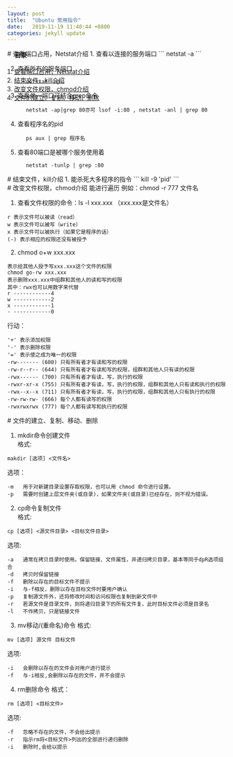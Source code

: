 ```yaml
---
layout: post
title:  "Ubuntu 常用指令"
date:   2019-11-19 11:40:44 +0800
categories: jekyll update
---
```


<div style="z-index:999;display: block; position: fixed; left: 220px; top: 150px;">
  <div class="content">
  <div><h4 style="margin-left:25px">目录</h4></div>
  <ol>
  <li>
  <a href="#a1">查看端口占用，Netstat介绍</a><br/>
  </li>
  <li>
  <a href="#a2">结束文件，kill介绍</a><br/>
  </li>
  <li>
  <a href="#a3">改变文件权限，chmod介绍</a><br/>
  </li>
  <li>
  <a href="#a4">文件的建立、复制、移动、删除</a><br/>
  </li>
  </ol>
  </div>
</div>

<div id="a1"></div>
# 查看端口占用，Netstat介绍    
 1. 查看以连接的服务端口  
```
       netstat -a  
```

 2. 查看所有的服务端口  
```
      netstat -ap  
```

 3. 查看单一端口可结合grep命令  
```
      netstat -ap|grep 80亦可 lsof -i:80 , netstat -anl | grep 80
```

 4. 查看程序名的pid  
```
      ps aux | grep 程序名
```

 5. 查看80端口是被哪个服务使用着  
```
      netstat -tunlp | grep :80  
```

<div id="a2"></div>
# 结束文件，kill介绍    
 1. 能杀死大多程序的指令  
```
    kill -9 'pid'
```

<div id="a3"></div>
# 改变文件权限，chmod介绍  
能进行遍历 例如：chmod -r 777 文件名

1. 查看文件权限的命令：ls -l xxx.xxx （xxx.xxx是文件名）  
```
r 表示文件可以被读（read）  
w 表示文件可以被写（write）  
x 表示文件可以被执行（如果它是程序的话）  
(-) 表示相应的权限还没有被授予  
```

2. chmod o+w xxx.xxx
```
表示给其他人授予写xxx.xxx这个文件的权限  
chmod go-rw xxx.xxx  
表示删除xxx.xxx中组群和其他人的读和写的权限  
其中：rwx也可以用数字来代替  
r ------------4  
w ------------2  
x ------------1  
- ------------0  
```
行动：  
```
'+' 表示添加权限  
'-' 表示删除权限  
'=' 表示使之成为唯一的权限  
-rw------- (600) 只有所有者才有读和写的权限  
-rw-r--r-- (644) 只有所有者才有读和写的权限，组群和其他人只有读的权限  
-rwx------ (700) 只有所有者才有读，写，执行的权限  
-rwxr-xr-x (755) 只有所有者才有读，写，执行的权限，组群和其他人只有读和执行的权限  
-rwx--x--x (711) 只有所有者才有读，写，执行的权限，组群和其他人只有执行的权限  
-rw-rw-rw- (666) 每个人都有读写的权限  
-rwxrwxrwx (777) 每个人都有读写和执行的权限  
```
<div id="a4"></div>
# 文件的建立、复制、移动、删除

 1. mkdir命令创建文件  
  格式:
  ```
  makdir [选项] <文件名>
  ```
  选项：
  ```
  -m   用于对新建目录设置存取权限，也可以用 chmod 命令进行设置。
  -p   需要时创建上层文件夹(或目录)，如果文件夹(或目录)已经存在，则不视为错误。
  ```
 2. cp命令复制文件  
  格式:
  ```
  cp [选项] <源文件目录> <目标文件目录>
  ```
  选项:
  ```
  -a   通常在拷贝目录时使用。保留链接、文件属性，并递归拷贝目录，基本等同于dpR选项组合
  -d   拷贝时保留链接
  -f   删除以存在的目标文件不提示
  -i   与-f相反，删除以存在目标文件时要用户确认
  -p   复制源文件外，还将修改时间和访问权限也复制到新文件中
  -r   若源文件是目录文件，则将递归目录下的所有文件复，此时目标文件必须是目录名
  -l   不作拷贝，只是链接文件
  ```
 3. mv移动/(重命名)命令
  格式:
  ```
  mv [选项] 源文件 目标文件
  ```
  选项:
  ```
  -i   会删除以存在的文件会对用户进行提示
  -f   与-i相反,会删除以存在的文件，并不会提示
  ```
 4. rm删除命令
  格式：
  ```
  rm [选项] <目标文件>
  ```
  选项:
  ```
  -f   忽略不存在的文件，不会给出提示
  -r   指示rm将<目标文件>列出的全部进行递归删除
  -i   删除时,会给以提示
  ```